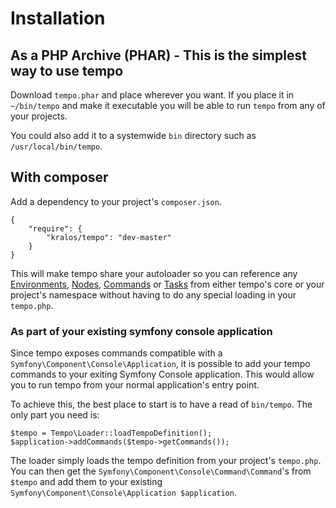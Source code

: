 # Installation

## As a PHP Archive (PHAR) - This is the simplest way to use tempo

Download `tempo.phar` and place wherever you want. If you place it in `~/bin/tempo` and make it executable you
will be able to run `tempo` from any of your projects.


You could also add it to a systemwide `bin` directory such as `/usr/local/bin/tempo`.


## With composer

Add a dependency to your project's `composer.json`.

    {
        "require": {
            "kralos/tempo": "dev-master"
        }
    }

This will make tempo share your autoloader so you can reference any [Environments](docs/03-Environments.md),
[Nodes](docs/04-Nodes.md), [Commands](docs/05-Commands.md) or [Tasks](docs/06-Tasks.md) from either tempo's core or
your project's namespace without having to do any special loading in your `tempo.php`.


### As part of your existing symfony console application

Since tempo exposes commands compatible with a `Symfony\Component\Console\Application`, it is possible to add your tempo
commands to your exiting Symfony Console application.  This would allow you to run tempo from your normal application's
entry point.

To achieve this, the best place to start is to have a read of `bin/tempo`.  The only part you need is:

    $tempo = Tempo\Loader::loadTempoDefinition();
    $application->addCommands($tempo->getCommands());

The loader simply loads the tempo definition from your project's `tempo.php`.
You can then get the `Symfony\Component\Console\Command\Command`'s from `$tempo`
and add them to your existing `Symfony\Component\Console\Application $application`.